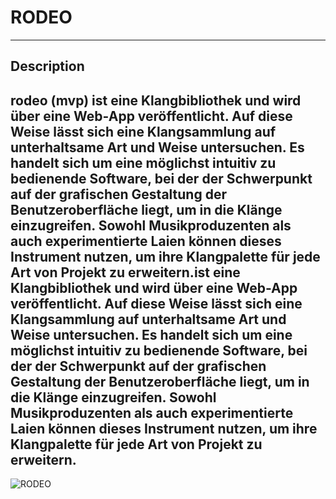 # RODEO
---
## Description

rodeo (mvp) ist eine Klangbibliothek und wird über eine Web-App veröffentlicht. Auf diese Weise lässt sich eine Klangsammlung auf unterhaltsame Art und Weise untersuchen. Es handelt sich um eine möglichst intuitiv zu bedienende Software, bei der der Schwerpunkt auf der grafischen Gestaltung der Benutzeroberfläche liegt, um in die Klänge einzugreifen. Sowohl Musikproduzenten als auch experimentierte Laien können dieses Instrument nutzen, um ihre Klangpalette für jede Art von Projekt zu erweitern.ist eine Klangbibliothek und wird über eine Web-App veröffentlicht. Auf diese Weise lässt sich eine Klangsammlung auf unterhaltsame Art und Weise untersuchen. Es handelt sich um eine möglichst intuitiv zu bedienende Software, bei der der Schwerpunkt auf der grafischen Gestaltung der Benutzeroberfläche liegt, um in die Klänge einzugreifen. Sowohl Musikproduzenten als auch experimentierte Laien können dieses Instrument nutzen, um ihre Klangpalette für jede Art von Projekt zu erweitern.
---
![RODEO](https://user-images.githubusercontent.com/98758113/164682814-5fae874b-339d-4fc9-bd34-15aaf89ea1b9.png)
